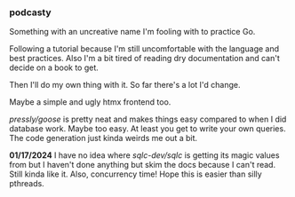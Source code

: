 ### podcasty

Something with an uncreative name I'm fooling with to practice Go.

Following a tutorial because I'm still uncomfortable with the language and best practices. Also I'm a bit tired of reading dry documentation and can't decide on a book to get.

Then I'll do my own thing with it. So far there's a lot I'd change.

Maybe a simple and ugly htmx frontend too.

_pressly/goose_ is pretty neat and makes things easy compared to when I did database work. Maybe too easy. At least you get to write your own queries. The code generation just kinda weirds me out a bit.

**01/17/2024**
I have no idea where _sqlc-dev/sqlc_ is getting its magic values from but I haven't done anything but skim the docs because I can't read. Still kinda like it.
Also, concurrency time! Hope this is easier than silly pthreads.
